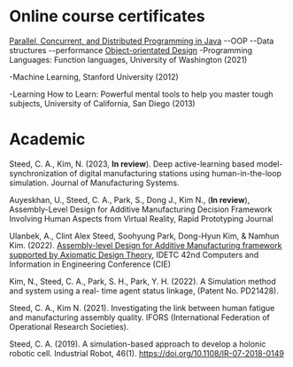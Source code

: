 # Online course certificates

[Parallel, Concurrent, and Distributed Programming in Java](https://coursera.org/share/f1559bae55135f2fab5085af6064596a)
--OOP
--Data structures
--performance
[Object-orientated Design](https://www.coursera.org/account/accomplishments/verify/5YVMU7EHTWBG)
-Programming Languages: Function languages, University of Washington (2021)

-Machine Learning, Stanford University (2012)

-Learning How to Learn: Powerful mental tools to help you master tough subjects, University of California, San Diego (2013)

# Academic

Steed, C. A., Kim, N. (2023, **In review**). Deep active-learning based model-synchronization of digital manufacturing stations using human-in-the-loop simulation. Journal of Manufacturing Systems.

Auyeskhan, U., Steed, C. A., Park, S., Dong J., Kim N., (**In review**), Assembly-Level Design
for Additive Manufacturing Decision Framework Involving Human Aspects from Virtual Reality,
Rapid Prototyping Journal

Ulanbek, A., Clint Alex Steed, Soohyung Park, Dong-Hyun Kim, &#38; Namhun Kim. (2022).
[Assembly-level Design for Additive Manufacturing framework supported by Axiomatic Design Theory](./Docs/IDECT2022.pdf),
IDETC 42nd Computers and Information in Engineering Conference (CIE)


Kim, N., Steed, C. A., Park, S. H., Park, Y. H. (2022). A Simulation method and system using a real-
time agent status linkage, (Patent No. PD21428).

Steed, C. A., Kim N. (2021). Investigating the link between human fatigue and manufacturing
assembly quality. IFORS (International Federation of Operational Research Societies).


Steed, C. A. (2019). A simulation-based approach to develop a holonic robotic cell. Industrial
Robot, 46(1). https://doi.org/10.1108/IR-07-2018-0149
